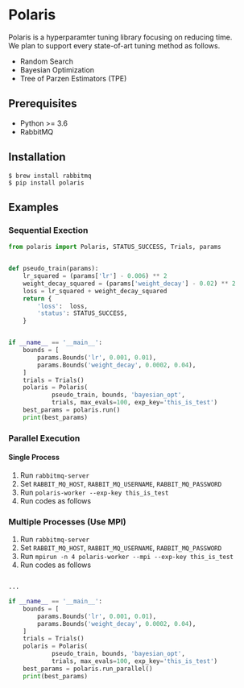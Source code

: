 # Polaris

Polaris is a hyperparamter tuning library focusing on reducing time.  
We plan to support every state-of-art tuning method as follows.

-  Random Search
-  Bayesian Optimization
-  Tree of Parzen Estimators (TPE)

## Prerequisites
- Python >= 3.6
- RabbitMQ

## Installation

```shell
$ brew install rabbitmq
$ pip install polaris
```

## Examples

### Sequential Exection

```python
from polaris import Polaris, STATUS_SUCCESS, Trials, params


def pseudo_train(params):
    lr_squared = (params['lr'] - 0.006) ** 2
    weight_decay_squared = (params['weight_decay'] - 0.02) ** 2
    loss = lr_squared + weight_decay_squared
    return {
        'loss':  loss,
        'status': STATUS_SUCCESS,
    }


if __name__ == '__main__':
    bounds = [
        params.Bounds('lr', 0.001, 0.01),
        params.Bounds('weight_decay', 0.0002, 0.04),
    ]
    trials = Trials()
    polaris = Polaris(
            pseudo_train, bounds, 'bayesian_opt',
            trials, max_evals=100, exp_key='this_is_test')
    best_params = polaris.run()
    print(best_params)
```

### Parallel Execution

#### Single Process

1. Run `rabbitmq-server`
1. Set `RABBIT_MQ_HOST`, `RABBIT_MQ_USERNAME`, `RABBIT_MQ_PASSWORD`
1. Run `polaris-worker --exp-key this_is_test`
1. Run codes as follows

### Multiple Processes (Use MPI)

1. Run `rabbitmq-server`
1. Set `RABBIT_MQ_HOST`, `RABBIT_MQ_USERNAME`, `RABBIT_MQ_PASSWORD`
1. Run `mpirun -n 4 polaris-worker --mpi --exp-key this_is_test`
1. Run codes as follows


```python

...

if __name__ == '__main__':
    bounds = [
        params.Bounds('lr', 0.001, 0.01),
        params.Bounds('weight_decay', 0.0002, 0.04),
    ]
    trials = Trials()
    polaris = Polaris(
            pseudo_train, bounds, 'bayesian_opt',
            trials, max_evals=100, exp_key='this_is_test')
    best_params = polaris.run_parallel()
    print(best_params)
```

